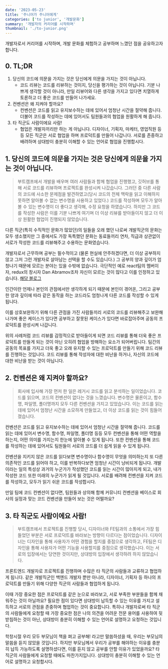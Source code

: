 ```yaml
---
date: '2023-05-23'
title: '주니어가 주니어에게'
categories: ['to junior', '개발문화']
summary: '개발자의 커리어를 시작하며'
thumbnail: './to-junior.png'
---
```


개발자로서 커리어를 시작하며, 개발 문화를 체험하고 공부하며 느꼈던 점을 공유하고자 합니다.

## 0. TL;DR

1. 당신의 코드에 의문을 가지는 것은 당신에게 의문을 가지는 것이 아닙니다.
   - 코드 리뷰는 코드를 리뷰하는 것이지, 당신을 평가하는 것이 아닙니다. 기분 나쁘게 생각할 것이 아니라, 만일 리뷰어와 다른 생각을 가지고 있다면 치열하게 토론하고 더 좋은 코드를 만들어 나가세요.
2. 컨벤션은 왜 지켜야 할까요?
   - 컨벤션은 코드를 읽고 유지보수하는 데에 있어서 엄청난 시간을 절약해 줍니다. 더불어 코드를 작성하는 데에 있어서도 팀원들과의 협업을 원활하게 해 줍니다.
3. 타 직군도 사람이에요 사람!
   - 협업은 개발자끼리만 하는 게 아닙니다. 디자이너, 기획자, 마케터, 영업직원 등등 모든 직군은 서로 협업을 하며 프로덕트를 만들어 나갑니다. 서로를 존중하고 배려하며 상대방이 충분히 이해할 수 있는 언어로 협업을 진행합시다.

## 1. 당신의 코드에 의문을 가지는 것은 당신에게 의문을 가지는 것이 아닙니다.

> 부트캠프에서 개발을 배우며 여러 사람들과 함께 협업을 진행했고, 깃허브를 통해 서로 코드를 리뷰하며 프로젝트를 완성시켜 나갔습니다. 그러던 중 다른 사람의 코드에 사소한 문제점을 발견하였고(당시 코드의 전체 맥락을 읽고 이해하지 못하면 알아볼 수 없는 변수명을 사용하고 있었다.) 코드를 작성하며 모두가 알아볼 수 있는 변수명이 더 좋다고 생각해, 수정 요청을 하였습니다. 하지만 그 코드를 작성한 사람은 이를 기분 나쁘게 여기며 더 이상 리뷰를 받아들이지 않고 더 이상 원활한 협업이 진행되지 않았습니다.

다른 직군(특히 수직적인 문화가 많았던)의 일들을 오래 했던 나로써 개발직군의 문화는 모두 생소했지만 그 중에서도 가장 독특했던 문화는 동료들끼리 연차, 직급과 상관없이 서로가 작성한 코드를 리뷰해주고 수용하는 문화였습니다.

개발자로서 근무하며 공부는 필수적이고 (물론 현실에 안주하겠다면, 더 이상 공부하지 않고 그저 그런 개발자로 살아남는 선택을 할 수도 있습니다.) 그 공부의 양과 깊이가 엄청나기 때문에 모르는 분야는 있을 수밖에 없습니다. 극단적인 예로 react팀의 멤버이자, redux의 창시자 Dan Abramov조차 자신이 모르는 것이 많다고 이를 인정하고 있습니다. [해당 블로그](https://overreacted.io/ko/things-i-dont-know-as-of-2018/)

인간이란 언제나 본인의 관점에서만 생각하게 되기 때문에 본인이 겪어온, 그리고 공부한 양과 깊이에 따라 같은 동작을 하는 코드라도 엄청나게 다른 코드를 작성할 수 있게 됩니다.

이를 상호보완하기 위해 다른 관점을 가진 사람들끼리 서로의 코드를 리뷰해주고 보완해 나가며 좋은 케이스가 있다면 공부하고 잘못된 케이스가 있다면 바로잡아주며 공동의 프로덕트를 완성시켜 나갑니다.

위의 사례처럼 코드 리뷰를 감정적으로 받아들이게 되면 코드 리뷰를 통해 더욱 좋은 프로덕트를 만들게 되는 것이 아닌 오히려 협업을 방해하는 요소가 되어버립니다. 팀간의 공동의 목표를 가지고 더욱 좋고 오래 유지할 수 있는 프로덕트를 만들기 위해 코드 리뷰를 진행하는 것입니다. 코드 리뷰를 통해 작성자에 대한 비난을 하거나, 자신의 코드에 대한 비난을 받는 것이 아닙니다.

## 2. 컨벤션은 왜 지켜야 할까요?

> 회사에 입사해 가장 먼저 한 일은 레거시 코드를 읽고 분석하는 일이었습니다. 코드를 읽으며, 코드의 컨벤션이 없다는 것을 느꼈습니다. 변수명은 물론이고, 함수명, 파일명, 폴더명까지 모두 다른 컨벤션을 가지고 있었습니다. 이는 코드를 읽는 데에 있어서 엄청난 시간을 소모하게 만들었고, 더 이상 코드를 읽는 것이 힘들어졌습니다.

컨벤션은 코드를 읽고 유지보수하는 데에 있어서 엄청난 시간을 절약해 줍니다. 코드를 읽는 데에 있어서 변수명, 함수명, 파일명, 폴더명 등등 모두 컨벤션을 통해 어떤 역할을 하는지, 어떤 의미를 가지는지 한눈에 알아볼 수 있게 됩니다. 또한 컨벤션을 통해 코드를 작성하는 데에 있어서도 팀원들이 서로의 코드를 더 쉽게 읽을 수 있게 됩니다.

컨벤션을 지키지 않은 코드를 읽다보면 변수명이나 함수명이 무엇을 의미하는지 또 다른 의존적인 코드를 읽어야 하고, 이를 반복하다보면 엄청난 시간이 낭비되게 됩니다. 개발이라는 일의 특성상 과거의 누군가가 작성했던 코드를 읽는 시간이 많아지게 되고, 내가 작성한 코드 또한 미래의 누군가가 읽게 될 것입니다. 서로를 배려해 컨벤션을 지켜 코드를 작성하고, 모두가 읽기 쉬운 코드를 작성합시다.

만일 팀에 코드 컨벤션이 없다면, 팀원들과 상의해 함께 커뮤니티 컨벤션을 베이스로 회사의 실정과 맞는 코드 컨벤션을 만들어 보는 것은 어떨까요?

## 3. 타 직군도 사람이에요 사람!

> 부트캠프에서 프로젝트를 진행할 당시, 디자이너와 FE팀과의 소통에서 가장 힘들었던 부분은 서로 프로덕트를 바라보는 방향이 다르다는 점이었습니다. 디자이너는 디자인을 통해 사용자가 어떤 경험을 할지를 중점으로 생각하고, FE팀은 디자인을 통해 사용자가 어떤 기능을 사용할지를 중점으로 생각했습니다. 이는 서로의 입장에서는 당연한 것이지만, 상대방의 입장에서 생각하려 하지 않았습니다.

프론트엔드 개발자로 프로젝트를 진행하며 수많은 타 직군의 사람들과 교류하고 협업하게 됩니다. 같은 개발직군인 백엔드 개발자 뿐만 아니라, 디자이너, 기획자 등 하나의 프로덕트를 만들기 위해 다양한 직군의 사람들과 협업하게 됩니다.

이때 가장 중요한 점은 프로덕트를 같은 눈으로 바라보고, 서로 부족한 부분들을 함께 채워주는 것이 아닐까요? 필요한 점이 있다면 상대방이 납득할 수 있는 이유를 가지고 설득하고 서로의 관점을 존중하며 협업하는 것이 중요합니다. 특히나 개발자로써 타 직군의 사람들에게 요청할 때 가장 중요한 점은 나의 의견을 어려운 전문 용어를 사용하여 뒷받침하는 것이 아닌, 상대방이 충분히 이해할 수 있는 언어로 설명하고 요청하는 것입니다.

학창시절 우리 모두 부모님이 책을 펴고 공부해! 라고만 말씀하셨을 때, 우리는 부모님의 말씀을 듣지 않았을 것입니다. 하지만 부모님께서 우리가 공부를 해야하는 이유를 충분히 납득 가능하도록 설명하셨다면, 이를 듣지 않고 공부를 안할 이유가 있었을까요? 타 직군의 사람들에게 요청할 때에도 마찬가지입니다. 상대방이 충분히 이해할 수 있는 언어로 설명하고 요청합시다.

